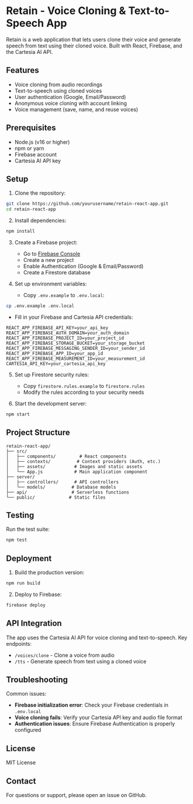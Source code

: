 # Retain - Voice Cloning & Text-to-Speech App

Retain is a web application that lets users clone their voice and generate speech from text using their cloned voice. Built with React, Firebase, and the Cartesia AI API.

## Features

- Voice cloning from audio recordings
- Text-to-speech using cloned voices
- User authentication (Google, Email/Password)
- Anonymous voice cloning with account linking
- Voice management (save, name, and reuse voices)

## Prerequisites

- Node.js (v16 or higher)
- npm or yarn
- Firebase account
- Cartesia AI API key

## Setup

1. Clone the repository:

```bash
git clone https://github.com/yourusername/retain-react-app.git
cd retain-react-app
```

2. Install dependencies:
```bash
npm install
```

3. Create a Firebase project:
   - Go to [Firebase Console](https://console.firebase.google.com)
   - Create a new project
   - Enable Authentication (Google & Email/Password)
   - Create a Firestore database

4. Set up environment variables:
   - Copy `.env.example` to `.env.local`:
```bash
cp .env.example .env.local
```
   - Fill in your Firebase and Cartesia API credentials:
```
REACT_APP_FIREBASE_API_KEY=your_api_key
REACT_APP_FIREBASE_AUTH_DOMAIN=your_auth_domain
REACT_APP_FIREBASE_PROJECT_ID=your_project_id
REACT_APP_FIREBASE_STORAGE_BUCKET=your_storage_bucket
REACT_APP_FIREBASE_MESSAGING_SENDER_ID=your_sender_id
REACT_APP_FIREBASE_APP_ID=your_app_id
REACT_APP_FIREBASE_MEASUREMENT_ID=your_measurement_id
CARTESIA_API_KEY=your_cartesia_api_key
```

5. Set up Firestore security rules:
   - Copy `firestore.rules.example` to `firestore.rules`
   - Modify the rules according to your security needs

6. Start the development server:
```bash
npm start
```

## Project Structure

```
retain-react-app/
├── src/
│   ├── components/         # React components
│   ├── contexts/          # Context providers (Auth, etc.)
│   ├── assets/           # Images and static assets
│   └── App.js            # Main application component
├── server/
│   ├── controllers/      # API controllers
│   └── models/          # Database models
├── api/                 # Serverless functions
└── public/             # Static files
```

## Testing

Run the test suite:
```bash
npm test
```

## Deployment

1. Build the production version:
```bash
npm run build
```

2. Deploy to Firebase:
```bash
firebase deploy
```

## API Integration

The app uses the Cartesia AI API for voice cloning and text-to-speech. Key endpoints:

- `/voices/clone` - Clone a voice from audio
- `/tts` - Generate speech from text using a cloned voice

## Troubleshooting

Common issues:

- **Firebase initialization error**: Check your Firebase credentials in `.env.local`
- **Voice cloning fails**: Verify your Cartesia API key and audio file format
- **Authentication issues**: Ensure Firebase Authentication is properly configured

## License

MIT License

## Contact

For questions or support, please open an issue on GitHub.